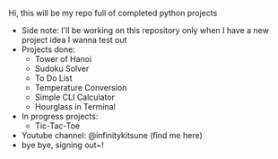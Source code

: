 Hi, this will be my repo full of completed python projects 

* Side note: I'll be working on this repository only when I have a new project idea I wanna test out
* Projects done:
    * Tower of Hanoi
    * Sudoku Solver
    * To Do List
    * Temperature Conversion
    * Simple CLI Calculator
    * Hourglass in Terminal
* In progress projects:
    * Tic-Tac-Toe
* Youtube channel: @infinitykitsune (find me here)
* bye bye, signing out~!
